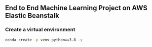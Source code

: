 ## End to End Machine Learning Project on AWS Elastic Beanstalk


### Create a virtual environment
```bash 
conda create -p venv python==3.8 -y
```
